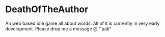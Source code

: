 # DeathOfTheAuthor
An web based idle game all about words. 
All of it is currently in very early development. Please drop me a message @ ".judi" 
